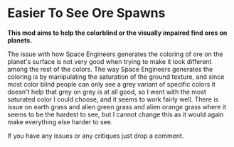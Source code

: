 # Easier To See Ore Spawns
**This mod aims to help the colorblind or the visually impaired find ores on planets.**

The issue with how Space Engineers generates the coloring of ore on the planet's surface is not very good when trying to make it look different among the rest of the colors. The way Space Engineers generates the coloring is by manipulating the saturation of the ground texture, and since most color blind people can only see a grey variant of specific colors it doesn't help that grey on grey is at all good, so I went with the most saturated color I could choose, and it seems to work fairly well. There is issue on earth grass and alien green grass and alien orange grass where it seems to be the hardest to see, but I cannot change this as it would again make everything else harder to see.

If you have any issues or any critiques just drop a comment.

